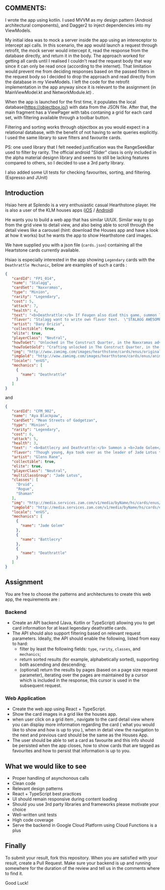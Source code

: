 ## COMMENTS:

I wrote the app using kotlin. I used MVVM as my design pattern (Android architectural components), and Dagger2 to inject dependencies into my ViewModels.

My initial idea was to mock a server inside the app using an intereceptor to intercept api calls.
In this scenario, the app would launch a request through retrofit, the mock server would intercept it, read the response from the database directly, and return it in the body.
The approach worked for getting all cards until I realised I couldn't read the request body that way since it can only be read once (according to the internet). That limitation would prevent me from deciding responses based on the passed filters in the request body so I decided to drop the approach and read directly from the database in my ViewModels. I left the code for the retrofit implementation in the app anyway since it is relevant to the assignment (in MainViewModel.kt and NetworkModule.kt) .


When the app is launched for the first time, it populates the local database(https://objectbox.io/) with data from the JSON file.
After that, the main fragment has a ViewPager with tabs contaning a grid for each card set, with filtering available through a toolbar button.

Filtering and sorting works through objectbox as you would expect in a relational database, with the benefit of not having to write queries explicitly. I used the same library to save filters and favourite cards.




PS: one used library that I felt needed justification was the RangeSeekBar used to filter by rarity. The official android "Slider" class is only included in the alpha material designn library and seems to still be lacking features compared to others, so I decided to use a 3rd party library.


I also added some UI tests for checking favourites, sorting, and filtering. (Espresso and JUnit)

## Introduction

Hsiao here at Splendo is a very enthusiastic casual Hearthstone player. He is also a user of the KLM houses apps ([iOS](https://itunes.apple.com/nl/app/klm-houses/id371664245?l=en&mt=8) / [Android](https://play.google.com/store/apps/details?id=com.klm.mobile.houses&hl=en))

He wants you to build a web app that has similar UI/UX. Similar way to go from the grid view to detail view, and also being able to scroll through the detail views like a carousel (hint: download the Houses app and have a look at how it works) but he wants the app to show Hearthstone card images.

We have supplied you with a json file (`cards.json`) containing all the Heartstone cards currently available.

Hsiao is especially interested in the app showing `Legendary` cards with the `Deathrattle Mechanic`, below are examples of such a cards :

```json
{
   "cardId": "FP1_014",
   "name": "Stalagg",
   "cardSet": "Naxxramas",
   "type": "Minion",
   "rarity": "Legendary",
   "cost": 5,
   "attack": 7,
   "health": 4,
   "text": "<b>Deathrattle:</b> If Feugen also died this game, summon Thaddius.",
   "flavor": "Stalagg want to write own flavor text.  \"STALAGG AWESOME!\"",
   "artist": "Dany Orizio",
   "collectible": true,
   "elite": true,
   "playerClass": "Neutral",
   "howToGet": "Unlocked in The Construct Quarter, in the Naxxramas adventure.",
   "howToGetGold": "Crafting unlocked in The Construct Quarter, in the Naxxramas adventure.",
   "img": "http://wow.zamimg.com/images/hearthstone/cards/enus/original/FP1_014.png",
   "imgGold": "http://wow.zamimg.com/images/hearthstone/cards/enus/animated/FP1_014_premium.gif",
   "locale": "enUS",
   "mechanics": [
     {
       "name": "Deathrattle"
     }
   ]
}
```

and

```json
{
   "cardId": "CFM_902",
   "name": "Aya Blackpaw",
   "cardSet": "Mean Streets of Gadgetzan",
   "type": "Minion",
   "rarity": "Legendary",
   "cost": 6,
   "attack": 5,
   "health": 3,
   "text": " <b>Battlecry and Deathrattle:</b> Summon a <b>Jade Golem</b>.",
   "flavor": "Though young, Aya took over as the leader of Jade Lotus through her charisma and strategic acumen when her predecessor was accidentally crushed by a jade golem.",
   "artist": "Glenn Rane",
   "collectible": true,
   "elite": true,
   "playerClass": "Neutral",
   "multiClassGroup": "Jade Lotus",
   "classes": [
     "Druid",
     "Rogue",
     "Shaman"
   ],
   "img": "http://media.services.zam.com/v1/media/byName/hs/cards/enus/CFM_902.png",
   "imgGold": "http://media.services.zam.com/v1/media/byName/hs/cards/enus/animated/CFM_902_premium.gif",
   "locale": "enUS",
   "mechanics": [
     {
       "name": "Jade Golem"
     },
     {
       "name": "Battlecry"
     },
     {
       "name": "Deathrattle"
     }
   ]
}
```

## Assignment

You are free to choose the patterns and architectures to create this web app, the requirements are :

### Backend

* Create an API backend (Java, Kotlin or TypeScript) allowing you to get card information for at least legendary deathrattle cards.
* The API should also support filtering based on relevant request parameters. Ideally, the API should enable the following, listed from easy to hard:
  * filter by least the following fields: `type`, `rarity`, `classes`, and `mechanics`;
  * return sorted results (for example, alphabetically sorted), supporting both ascending and descending;
  * (optional) return the results by pages (based on a page size request parameter), iterating over the pages are maintained by a cursor which is included in the response, this cursor is used in the subsequent request.

### Web Application

* Create the web app using React + TypeScript.
* Show the card images in a grid like the houses app.
* when user click on a grid item , navigate to the card detail view where you can display more information regarding the card ( what you would like to show and how is up to you ), when in detail view the navigation to the next and previous card should be the same as the Houses App.
* The user should be able to set a card as favourite and this info should be persisted when the app closes, how to show cards that are tagged as favourites and how to persist that information is up to you.


## What we would like to see

* Proper handling of asynchonous calls
* Clean code
* Relevant design patterns
* React + TypeScript best practices
* UI should remain responsive during content loading
* Should you use 3rd party libraries and frameworks please motivate your choice
* Well-written unit tests 
* High code coverage
* Serve the backend in Google Cloud Platform using Cloud Functions is a plus

## Finally

To submit your result, fork this repository. When you are satisfied with your result, create a Pull Request. Make sure your backend is up and running somewhere for the duration of the review and tell us in the comments where to find it.

Good Luck!
